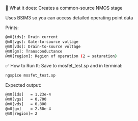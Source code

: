 🧪 What it does:
Creates a common-source NMOS stage

Uses BSIM3 so you can access detailed operating point data

Prints:

```bash
@m0[ids]: Drain current
@m0[vgs]: Gate-to-source voltage
@m0[vds]: Drain-to-source voltage
@m0[gm]: Transconductance
@m0[region]: Region of operation (2 = saturation)
```

✅ How to Run It:
Save to mosfet_test.sp and in terminal:

```bash
ngspice mosfet_test.sp
```

Expected output:

```bash
@m0[ids]   = 1.23e-4
@m0[vgs]   = 0.700
@m0[vds]   = 0.800
@m0[gm]    = 2.50e-4
@m0[region]= 2
```